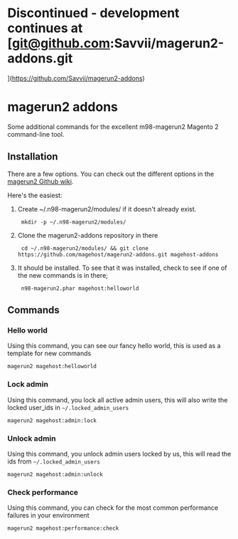 # Discontinued - development continues at [git@github.com:Savvii/magerun2-addons.git
](https://github.com/Savvii/magerun2-addons)

magerun2 addons
==============

Some additional commands for the excellent m98-magerun2 Magento 2 command-line tool.

Installation
------------
There are a few options.  You can check out the different options in the [magerun2
Github wiki](https://github.com/netz98/n98-magerun2/wiki/Modules).

Here's the easiest:

1. Create ~/.n98-magerun2/modules/ if it doesn't already exist.

        mkdir -p ~/.n98-magerun2/modules/

2. Clone the magerun2-addons repository in there

        cd ~/.n98-magerun2/modules/ && git clone https://github.com/magehost/magerun2-addons.git magehost-addons

3. It should be installed. To see that it was installed, check to see if one of the new commands is in there;

        n98-magerun2.phar magehost:helloworld

Commands
--------

### Hello world

Using this command, you can see our fancy hello world, this is used as a template for new commands

    magerun2 magehost:helloworld

### Lock admin
Using this command, you lock all active admin users, this will also write the locked user_ids in `~/.locked_admin_users`

    magerun2 magehost:admin:lock

### Unlock admin
Using this command, you unlock admin users locked by us, this will read the ids from `~/.locked_admin_users`

    magerun2 magehost:admin:unlock

### Check performance
Using this command, you can check for the most common performance failures in your environment

    magerun2 magehost:performance:check


